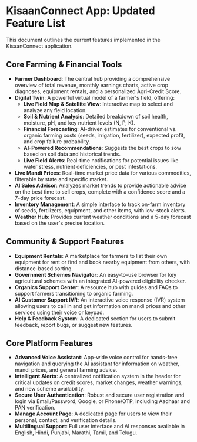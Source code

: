 # KisaanConnect App: Updated Feature List

This document outlines the current features implemented in the KisaanConnect application.

## Core Farming & Financial Tools

- **Farmer Dashboard**: The central hub providing a comprehensive overview of total revenue, monthly earnings charts, active crop diagnoses, equipment rentals, and a personalized Agri-Credit Score.
- **Digital Twin**: A powerful virtual model of a farmer's field, offering:
    - **Live Field Map & Satellite View**: Interactive map to select and analyze any field location.
    - **Soil & Nutrient Analysis**: Detailed breakdown of soil health, moisture, pH, and key nutrient levels (N, P, K).
    - **Financial Forecasting**: AI-driven estimates for conventional vs. organic farming costs (seeds, irrigation, fertilizer), expected profit, and crop failure probability.
    - **AI-Powered Recommendations**: Suggests the best crops to sow based on soil data and historical trends.
    - **Live Field Alerts**: Real-time notifications for potential issues like water stress, nutrient deficiencies, or pest infestations.
- **Live Mandi Prices**: Real-time market price data for various commodities, filterable by state and specific market.
- **AI Sales Advisor**: Analyzes market trends to provide actionable advice on the best time to sell crops, complete with a confidence score and a 7-day price forecast.
- **Inventory Management**: A simple interface to track on-farm inventory of seeds, fertilizers, equipment, and other items, with low-stock alerts.
- **Weather Hub**: Provides current weather conditions and a 5-day forecast based on the user's precise location.

## Community & Support Features

- **Equipment Rentals**: A marketplace for farmers to list their own equipment for rent or find and book nearby equipment from others, with distance-based sorting.
- **Government Schemes Navigator**: An easy-to-use browser for key agricultural schemes with an integrated AI-powered eligibility checker.
- **Organics Support Center**: A resource hub with guides and FAQs to support farmers transitioning to organic farming.
- **AI Customer Support IVR**: An interactive voice response (IVR) system allowing users to call in and get information on mandi prices and other services using their voice or keypad.
- **Help & Feedback System**: A dedicated section for users to submit feedback, report bugs, or suggest new features.

## Core Platform Features

- **Advanced Voice Assistant**: App-wide voice control for hands-free navigation and querying the AI assistant for information on weather, mandi prices, and general farming advice.
- **Intelligent Alerts**: A centralized notification system in the header for critical updates on credit scores, market changes, weather warnings, and new scheme availability.
- **Secure User Authentication**: Robust and secure user registration and login via Email/Password, Google, or Phone/OTP, including Aadhaar and PAN verification.
- **Manage Account Page**: A dedicated page for users to view their personal, contact, and verification details.
- **Multilingual Support**: Full user interface and AI responses available in English, Hindi, Punjabi, Marathi, Tamil, and Telugu.
